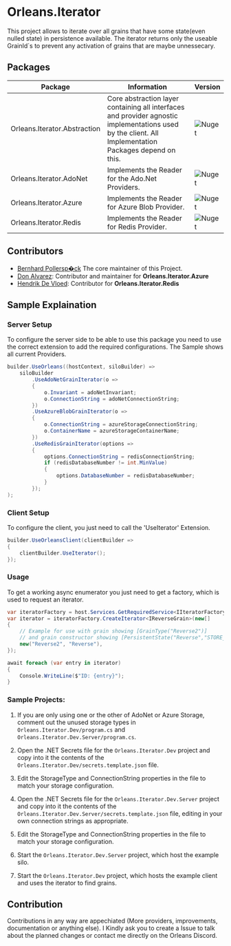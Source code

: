 # Orleans.Iterator

This project allows to iterate over all grains that have some state(even nulled state) in persistence available.
The iterator returns only the useable GrainId`s to prevent any activation of grains that are maybe unnessecary.

## Packages
| Package | Information | Version |
|---------|-------------|---------|
| Orleans.Iterator.Abstraction | Core abstraction layer containing all interfaces and provider agnostic implementations used by the client. All Implementation Packages depend on this. | ![Nuget](https://img.shields.io/nuget/v/Orleans.Iterator.Abstraction?logo=NuGet&color=00aa00) |
| Orleans.Iterator.AdoNet | Implements the Reader for the Ado.Net Providers. | ![Nuget](https://img.shields.io/nuget/v/Orleans.Iterator.AdoNet?logo=NuGet&color=00aa00) |
| Orleans.Iterator.Azure | Implements the Reader for Azure Blob Provider. | ![Nuget](https://img.shields.io/nuget/v/Orleans.Iterator.Azure?logo=NuGet&color=00aa00) |
| Orleans.Iterator.Redis | Implements the Reader for Redis Provider. | ![Nuget](https://img.shields.io/nuget/v/Orleans.Iterator.Redis?logo=NuGet&color=00aa00) |

## Contributors

 - [Bernhard Pollersp�ck](https://github.com/BernhardPollerspoeck) The core maintainer of this Project.
 - [Don Alvarez](https://github.com/yoDon): Contributor and maintainer for **Orleans.Iterator.Azure**
 - [Hendrik De Vloed](https://github.com/hendrikdevloed): Contributor for **Orleans.Iterator.Redis**

## Sample Explaination

### Server Setup
To configure the server side to be able to use this package you need to use the correct extension to add the required configurations.
The Sample shows all current Providers.
```c#
builder.UseOrleans((hostContext, siloBuilder) =>
    siloBuilder
        .UseAdoNetGrainIterator(o =>
        {
            o.Invariant = adoNetInvariant;
            o.ConnectionString = adoNetConnectionString;
        })
        .UseAzureBlobGrainIterator(o =>
        {
            o.ConnectionString = azureStorageConnectionString;
            o.ContainerName = azureStorageContainerName;
        })
        .UseRedisGrainIterator(options =>
        {
            options.ConnectionString = redisConnectionString;
            if (redisDatabaseNumber != int.MinValue)
            {
                options.DatabaseNumber = redisDatabaseNumber;
            }
        });
);
```

### Client Setup
To configure the client, you just need to call the 'UseIterator' Extension.
```c#
builder.UseOrleansClient(clientBuilder =>
{
    clientBuilder.UseIterator();
});
```

### Usage
To get a working async enumerator you just need to get a factory, which is used to request an iterator.

```c#
var iteratorFactory = host.Services.GetRequiredService<IIteratorFactory>();
var iterator = iteratorFactory.CreateIterator<IReverseGrain>(new[] 
{
    // Example for use with grain showing [GrainType("Reverse2")]
    // and grain constructor showing [PersistentState("Reverse","STORE_NAME")]
    new("Reverse2", "Reverse"),
});

await foreach (var entry in iterator)
{
    Console.WriteLine($"ID: {entry}");
}
```

### Sample Projects: 

1. If you are only using one or the other of AdoNet or Azure Storage, comment out the unused storage types in `Orleans.Iterator.Dev/program.cs` and `Orleans.Iterator.Dev.Server/program.cs`.

2. Open the .NET Secrets file for the `Orleans.Iterator.Dev` project and copy into it the contents of the `Orleans.Iterator.Dev/secrets.template.json` file.

3. Edit the StorageType and ConnectionString properties in the file to match your storage configuration.

4. Open the .NET Secrets file for the `Orleans.Iterator.Dev.Server` project and copy into it the contents of the `Orleans.Iterator.Dev.Server/secrets.template.json` file, editing in your own connection strings as appropriate.

5. Edit the StorageType and ConnectionString properties in the file to match your storage configuration.

6. Start the `Orleans.Iterator.Dev.Server` project, which host the example silo.

7. Start the `Orleans.Iterator.Dev` project, which hosts the example client and uses the iterator to find grains.

## Contribution
Contributions in any way are appechiated (More providers, improvements, documentation or anything else). I Kindly ask you to create a Issue to talk about the planned changes or contact me directly on the Orleans Discord.
